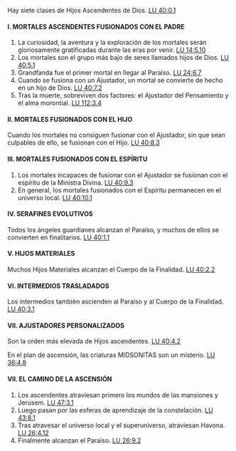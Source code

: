 


Hay siete clases de Hijos Ascendentes de Dios. <a id="s3_47"></a>[LU 40:0.1](/es/The_Urantia_Book/40#p0_1)

#### I. MORTALES ASCENDENTES FUSIONADOS CON EL PADRE
1. La curiosidad, la aventura y la exploración de los mortales serán gloriosamente gratificadas durante las eras por venir. <a id="s6_124"></a>[LU 14:5.10](/es/The_Urantia_Book/14#p5_10)
2. Los mortales son el grupo más bajo de seres llamados hijos de Dios. <a id="s7_71"></a>[LU 40:5.1](/es/The_Urantia_Book/40#p5_1)
3. Grandfanda fue el primer mortal en llegar al Paraíso. <a id="s8_57"></a>[LU 24:6.7](/es/The_Urantia_Book/24#p6_7)
4. Cuando se fusiona con un Ajustador, un mortal se convierte de hecho en un hijo de Dios. <a id="s9_91"></a>[LU 40:7.2](/es/The_Urantia_Book/40#p7_2)
5. Tras la muerte, sobreviven dos factores: el Ajustador del Pensamiento y el alma morontial. <a id="s10_94"></a>[LU 112:3.4](/es/The_Urantia_Book/112#p3_4)

#### II. MORTALES FUSIONADOS CON EL HIJO

Cuando los mortales no consiguen fusionar con el Ajustador, sin que sean culpables de ello, se fusionan con el Hijo. <a id="s14_117"></a>[LU 40:8.3](/es/The_Urantia_Book/40#p8_3)

#### III. MORTALES FUSIONADOS CON EL ESPÍRITU
1. Los mortales incapaces de fusionar con el Ajustador se fusionan con el espíritu de la Ministra Divina. <a id="s17_106"></a>[LU 40:9.3](/es/The_Urantia_Book/40#p9_3)
2. En general, los mortales fusionados con el Espíritu permanecen en el universo local. <a id="s18_88"></a>[LU 40:10.1](/es/The_Urantia_Book/40#p10_1)

#### IV. SERAFINES EVOLUTIVOS

Todos los ángeles guardianes alcanzan el Paraíso, y muchos de ellos se convierten en finalitarios. <a id="s22_99"></a>[LU 40:1.1](/es/The_Urantia_Book/40#p1_1)

#### V. HIJOS MATERIALES

Muchos Hijos Materiales alcanzan el Cuerpo de la Finalidad. <a id="s26_60"></a>[LU 40:2.2](/es/The_Urantia_Book/40#p2_2)

#### VI. INTERMEDIOS TRASLADADOS

Los intermedios también ascienden al Paraíso y al Cuerpo de la Finalidad. <a id="s30_74"></a>[LU 40:3.1](/es/The_Urantia_Book/40#p3_1)

#### VII. AJUSTADORES PERSONALIZADOS

Son la orden más elevada de Hijos ascendentes. <a id="s34_47"></a>[LU 40:4.2](/es/The_Urantia_Book/40#p4_2)

En el plan de ascensión, las criaturas MIDSONITAS son un misterio. <a id="s36_67"></a>[LU 36:4.8](/es/The_Urantia_Book/36#p4_8)

#### VII. EL CAMINO DE LA ASCENSIÓN
1. Los ascendentes atraviesan primero los mundos de las mansiones y Jerusem. <a id="s39_77"></a>[LU 47:3.1](/es/The_Urantia_Book/47#p3_1)
2. Luego pasan por las esferas de aprendizaje de la constelación. <a id="s40_66"></a>[LU 43:8.1](/es/The_Urantia_Book/43#p8_1)
3. Tras atravesar el universo local y el superuniverso, atraviesan Havona. <a id="s41_75"></a>[LU 26:4.12](/es/The_Urantia_Book/26#p4_12)
4. Finalmente alcanzan el Paraíso. <a id="s42_35"></a>[LU 26:9.2](/es/The_Urantia_Book/26#p9_2)